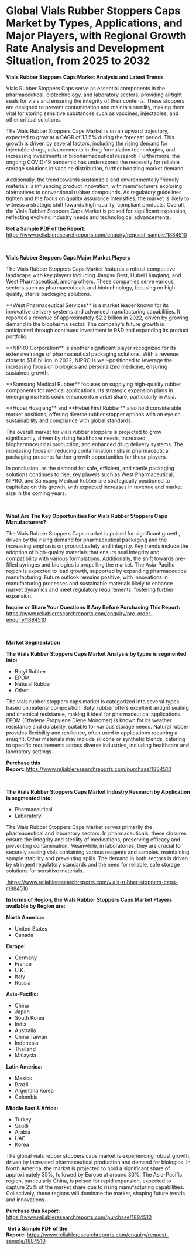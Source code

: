 <p><h1>Global Vials Rubber Stoppers Caps Market by Types, Applications, and Major Players, with Regional Growth Rate Analysis and Development Situation, from 2025 to 2032</h1></p><p><strong>Vials Rubber Stoppers Caps Market Analysis and Latest Trends</strong></p>
<p><p>Vials Rubber Stoppers Caps serve as essential components in the pharmaceutical, biotechnology, and laboratory sectors, providing airtight seals for vials and ensuring the integrity of their contents. These stoppers are designed to prevent contamination and maintain sterility, making them vital for storing sensitive substances such as vaccines, injectables, and other critical solutions.</p><p>The Vials Rubber Stoppers Caps Market is on an upward trajectory, expected to grow at a CAGR of 13.5% during the forecast period. This growth is driven by several factors, including the rising demand for injectable drugs, advancements in drug formulation technologies, and increasing investments in biopharmaceutical research. Furthermore, the ongoing COVID-19 pandemic has underscored the necessity for reliable storage solutions in vaccine distribution, further boosting market demand.</p><p>Additionally, the trend towards sustainable and environmentally friendly materials is influencing product innovation, with manufacturers exploring alternatives to conventional rubber compounds. As regulatory guidelines tighten and the focus on quality assurance intensifies, the market is likely to witness a strategic shift towards high-quality, compliant products. Overall, the Vials Rubber Stoppers Caps Market is poised for significant expansion, reflecting evolving industry needs and technological advancements.</p></p>
<p><strong>Get a Sample PDF of the Report:&nbsp;</strong> <a href="https://www.reliableresearchreports.com/enquiry/request-sample/1884510?utm_campaign=2655&utm_medium=2&utm_source=Github&utm_content=ia&utm_term=14042025&utm_id=vials-rubber-stoppers-caps">https://www.reliableresearchreports.com/enquiry/request-sample/1884510</a></p>
<p>&nbsp;</p>
<p><strong>Vials Rubber Stoppers Caps Major Market Players</strong></p>
<p><p>The Vials Rubber Stoppers Caps Market features a robust competitive landscape with key players including Jiangsu Best, Hubei Huaqiang, and West Pharmaceutical, among others. These companies serve various sectors such as pharmaceuticals and biotechnology, focusing on high-quality, sterile packaging solutions.</p><p>**West Pharmaceutical Services** is a market leader known for its innovative delivery systems and advanced manufacturing capabilities. It reported a revenue of approximately $2.2 billion in 2022, driven by growing demand in the biopharma sector. The company's future growth is anticipated through continued investment in R&D and expanding its product portfolio.</p><p>**NIPRO Corporation** is another significant player recognized for its extensive range of pharmaceutical packaging solutions. With a revenue close to $1.8 billion in 2022, NIPRO is well-positioned to leverage the increasing focus on biologics and personalized medicine, ensuring sustained growth.</p><p>**Samsung Medical Rubber** focuses on supplying high-quality rubber components for medical applications. Its strategic expansion plans in emerging markets could enhance its market share, particularly in Asia.</p><p>**Hubei Huaqiang** and **Hebei First Rubber** also hold considerable market positions, offering diverse rubber stopper options with an eye on sustainability and compliance with global standards.</p><p>The overall market for vials rubber stoppers is projected to grow significantly, driven by rising healthcare needs, increased biopharmaceutical production, and enhanced drug delivery systems. The increasing focus on reducing contamination risks in pharmaceutical packaging presents further growth opportunities for these players.</p><p>In conclusion, as the demand for safe, efficient, and sterile packaging solutions continues to rise, key players such as West Pharmaceutical, NIPRO, and Samsung Medical Rubber are strategically positioned to capitalize on this growth, with expected increases in revenue and market size in the coming years.</p></p>
<p>&nbsp;</p>
<p><strong>What Are The Key Opportunities For Vials Rubber Stoppers Caps Manufacturers?</strong></p>
<p><p>The Vials Rubber Stoppers Caps market is poised for significant growth, driven by the rising demand for pharmaceutical packaging and the increasing emphasis on product safety and integrity. Key trends include the adoption of high-quality materials that ensure seal integrity and compatibility with various formulations. Additionally, the shift towards pre-filled syringes and biologics is propelling the market. The Asia-Pacific region is expected to lead growth, supported by expanding pharmaceutical manufacturing. Future outlook remains positive, with innovations in manufacturing processes and sustainable materials likely to enhance market dynamics and meet regulatory requirements, fostering further expansion.</p></p>
<p><strong>Inquire or Share Your Questions If Any Before Purchasing This Report:</strong> <a href="https://www.reliableresearchreports.com/enquiry/pre-order-enquiry/1884510?utm_campaign=2655&utm_medium=2&utm_source=Github&utm_content=ia&utm_term=14042025&utm_id=vials-rubber-stoppers-caps">https://www.reliableresearchreports.com/enquiry/pre-order-enquiry/1884510</a></p>
<p>&nbsp;</p>
<p><strong>Market Segmentation</strong></p>
<p><strong>The Vials Rubber Stoppers Caps Market Analysis by types is segmented into:</strong></p>
<p><ul><li>Butyl Rubber</li><li>EPDM</li><li>Natural Rubber</li><li>Other</li></ul></p>
<p><p>The vials rubber stoppers caps market is categorized into several types based on material composition. Butyl rubber offers excellent airtight sealing and chemical resistance, making it ideal for pharmaceutical applications. EPDM (Ethylene Propylene Diene Monomer) is known for its weather resistance and durability, suitable for various storage needs. Natural rubber provides flexibility and resilience, often used in applications requiring a snug fit. Other materials may include silicone or synthetic blends, catering to specific requirements across diverse industries, including healthcare and laboratory settings.</p></p>
<p><strong>Purchase this Report:&nbsp;</strong><a href="https://www.reliableresearchreports.com/purchase/1884510?utm_campaign=2655&utm_medium=2&utm_source=Github&utm_content=ia&utm_term=14042025&utm_id=vials-rubber-stoppers-caps">https://www.reliableresearchreports.com/purchase/1884510</a></p>
<p>&nbsp;</p>
<p><strong>The Vials Rubber Stoppers Caps Market Industry Research by Application is segmented into:</strong></p>
<p><ul><li>Pharmaceutical</li><li>Laboratory</li></ul></p>
<p><p>The Vials Rubber Stoppers Caps Market serves primarily the pharmaceutical and laboratory sectors. In pharmaceuticals, these closures ensure the integrity and sterility of medications, preserving efficacy and preventing contamination. Meanwhile, in laboratories, they are crucial for securely sealing vials containing various reagents and samples, maintaining sample stability and preventing spills. The demand in both sectors is driven by stringent regulatory standards and the need for reliable, safe storage solutions for sensitive materials.</p></p>
<p><a href="https://www.reliableresearchreports.com/vials-rubber-stoppers-caps-r1884510?utm_campaign=2655&utm_medium=2&utm_source=Github&utm_content=ia&utm_term=14042025&utm_id=vials-rubber-stoppers-caps">&nbsp;https://www.reliableresearchreports.com/vials-rubber-stoppers-caps-r1884510</a></p>
<p><strong>In terms of Region, the Vials Rubber Stoppers Caps Market Players available by Region are:</strong></p>
<p>
    <p> <strong> North America: </strong>
        <ul>
            <li>United States</li>
            <li>Canada</li>
        </ul>
        </p> 
    <p> <strong> Europe: </strong>
        <ul>
            <li>Germany</li>
            <li>France</li>
            <li>U.K.</li>
            <li>Italy</li>
            <li>Russia</li>
        </ul>
        </p> 
    <p> <strong> Asia-Pacific: </strong>
        <ul>
            <li>China</li>
            <li>Japan</li>
            <li>South Korea</li>
            <li>India</li>
            <li>Australia</li>
            <li>China Taiwan</li>
            <li>Indonesia</li>
            <li>Thailand</li>
            <li>Malaysia</li>
        </ul>
        </p> 
    <p> <strong> Latin America: </strong>
        <ul>
            <li>Mexico</li>
            <li>Brazil</li>
            <li>Argentina Korea</li>
            <li>Colombia</li>
        </ul>
        </p> 
    <p> <strong> Middle East & Africa: </strong>
        <ul>
            <li>Turkey</li>
            <li>Saudi</li>
            <li>Arabia</li>
            <li>UAE</li>
            <li>Korea</li>
        </ul>
    </p>
    </p>
<p><p>The global vials rubber stoppers caps market is experiencing robust growth, driven by increased pharmaceutical production and demand for biologics. In North America, the market is projected to hold a significant share of approximately 35%, followed by Europe at around 30%. The Asia-Pacific region, particularly China, is poised for rapid expansion, expected to capture 25% of the market share due to rising manufacturing capabilities. Collectively, these regions will dominate the market, shaping future trends and innovations.</p></p>
<p><strong>Purchase this Report: </strong><a href="https://www.reliableresearchreports.com/purchase/1884510?utm_campaign=2655&utm_medium=2&utm_source=Github&utm_content=ia&utm_term=14042025&utm_id=vials-rubber-stoppers-caps">https://www.reliableresearchreports.com/purchase/1884510</a></p>
<p>&nbsp;<strong>Get a Sample PDF of the Report:&nbsp;&nbsp;</strong><a href="https://www.reliableresearchreports.com/enquiry/request-sample/1884510?utm_campaign=2655&utm_medium=2&utm_source=Github&utm_content=ia&utm_term=14042025&utm_id=vials-rubber-stoppers-caps">https://www.reliableresearchreports.com/enquiry/request-sample/1884510</a></p>
<p><strong></strong></p>
<p><p></p><p></p><p></p></p>